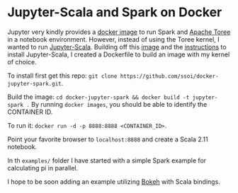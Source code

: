 # Jupyter-Scala and Spark on Docker
Jupyter very kindly provides a
[docker image](https://github.com/jupyter/docker-stacks/tree/master/all-spark-notebook) to run
Spark and [Apache Toree](https://toree.incubator.apache.org/) in a notebook environment.
However, instead of using the Toree kernel, I wanted to run
[Jupyter-Scala](https://github.com/alexarchambault/jupyter-scala/tree/topic/spark-example).
Building off this  [image](https://github.com/jupyter/docker-stacks/tree/master/pyspark-notebook)
and the  [instructions](https://github.com/alexarchambault/jupyter-scala/tree/topic/update-readme)
to install Jupyter-Scala, I created a Dockerfile to build an image with my kernel of choice.

To install first get this repo: `git clone https://github.com/ssoi/docker-jupyter-spark.git`.

Build the image: `cd docker-jupyter-spark && docker build -t jupyter-spark .`
By running `docker images`, you should be able to identify the CONTAINER ID.

To run it: `docker run -d -p 8888:8888 <CONTAINER_ID>`.

Point your favorite browser to `localhost:8888` and create a Scala 2.11 notebook.

In th `examples/` folder I have started with a simple Spark example for calculating pi in parallel.

I hope to be soon adding an example utilizing [Bokeh](http://bokeh.pydata.org/en/latest/) with Scala bindings.
